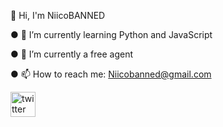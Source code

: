 
👋 Hi, I'm NiicoBANNED

● 🌱 I’m currently learning Python and JavaScript

● 🔭 I’m currently a free agent

● 📫 How to reach me: Niicobanned@gmail.com

[<img src='https://rcasesoresfinancieros.com/imgs/twitter.png' alt='twitter' height='40'>](https://twitter.com/NiicoBANNED)
